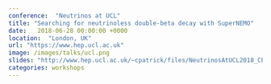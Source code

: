 ```yaml
---
conference:  "Neutrinos at UCL"
title: "Searching for neutrinoless double-beta decay with SuperNEMO"
date:   2018-06-28 00:00:00 +0000
location:  "London, UK"
url: "https://www.hep.ucl.ac.uk"
image: /images/talks/ucl.png
slides: "http://www.hep.ucl.ac.uk/~cpatrick/files/NeutrinosAtUCL2018_CPatrick.pdf"
categories: workshops
---
```



